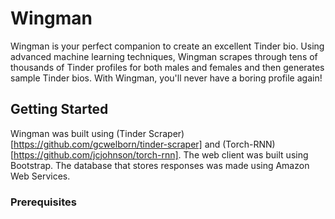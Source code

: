 # Wingman

Wingman is your perfect companion to create an excellent Tinder bio. Using advanced machine learning techniques, Wingman scrapes through tens of thousands of Tinder profiles for both males and females and then generates sample Tinder bios. With Wingman, you'll never have a boring profile again!

## Getting Started

Wingman was built using (Tinder Scraper)[https://github.com/gcwelborn/tinder-scraper] and (Torch-RNN)[https://github.com/jcjohnson/torch-rnn]. The web client was built using Bootstrap. The database that stores responses was made using Amazon Web Services.

### Prerequisites
